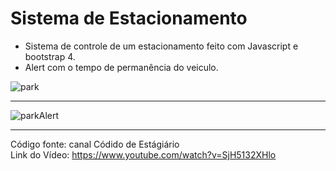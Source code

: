 # Sistema de Estacionamento
* Sistema de controle de um estacionamento feito com Javascript e bootstrap 4.
* Alert com o tempo de permanência do veiculo.

![park](https://user-images.githubusercontent.com/62356988/80893078-852c8000-8ca5-11ea-8b7c-b37b321f5478.jpg)  

___

![parkAlert](https://user-images.githubusercontent.com/62356988/80893080-86f64380-8ca5-11ea-97d2-82ee80abc76e.jpg)

___

 Código fonte: canal Códido de Estágiário  
 Link do Vídeo: https://www.youtube.com/watch?v=SjH5132XHlo
